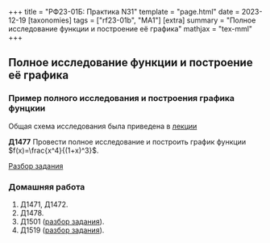 +++
title = "РФ23-01Б: Практика N31"
template = "page.html"
date = 2023-12-19
[taxonomies]
tags = ["rf23-01b", "MA1"]
[extra]
summary = "Полное исследование функции и построение её графика"
mathjax = "tex-mml"
+++

<!-- more -->
## Полное исследование функции и построение её графика



### Пример полного исследования и построения графика фунцкии

Общая схема исследования была приведена в [лекции](/post-108/)

**Д1477**  Провести полное исследование и построить график функции $f(x)=\frac{x^4}{(1+x)^3}$.

[Разбор задания](https://youtu.be/xd654lh7ZOs)


### Домашняя работа

1. Д1471, Д1472. 
2. Д1478.
3. Д1501 ([разбор задания](https://youtu.be/9iqjQJnIVkk)).
4. Д1519 ([разбор задания](https://youtu.be/_NmXtHlOURI)).


